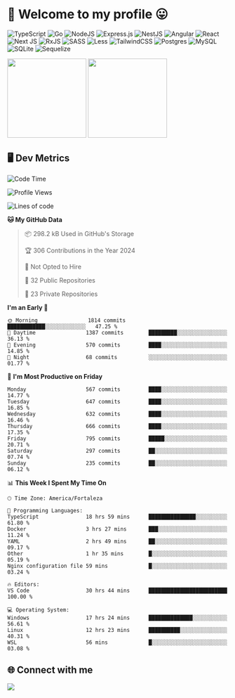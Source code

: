 # 🎉 Welcome to my profile 😛

![TypeScript](https://img.shields.io/badge/typescript-%23007ACC.svg?style=for-the-badge&logo=typescript&logoColor=white)
![Go](https://img.shields.io/badge/go-%2300ADD8.svg?style=for-the-badge&logo=go&logoColor=white)
![NodeJS](https://img.shields.io/badge/node.js-6DA55F?style=for-the-badge&logo=node.js&logoColor=white)
![Express.js](https://img.shields.io/badge/express.js-%23404d59.svg?style=for-the-badge&logo=express&logoColor=%2361DAFB)
![NestJS](https://img.shields.io/badge/nestjs-%23E0234E.svg?style=for-the-badge&logo=nestjs&logoColor=white)
![Angular](https://img.shields.io/badge/angular-%23DD0031.svg?style=for-the-badge&logo=angular&logoColor=white)
![React](https://img.shields.io/badge/react-%2320232a.svg?style=for-the-badge&logo=react&logoColor=%2361DAFB)
![Next JS](https://img.shields.io/badge/Next-black?style=for-the-badge&logo=next.js&logoColor=white)
![RxJS](https://img.shields.io/badge/rxjs-%23B7178C.svg?style=for-the-badge&logo=reactivex&logoColor=white)
![SASS](https://img.shields.io/badge/SASS-hotpink.svg?style=for-the-badge&logo=SASS&logoColor=white)
![Less](https://img.shields.io/badge/less-2B4C80?style=for-the-badge&logo=less&logoColor=white)
![TailwindCSS](https://img.shields.io/badge/tailwindcss-%2338B2AC.svg?style=for-the-badge&logo=tailwind-css&logoColor=white)
![Postgres](https://img.shields.io/badge/postgres-%23316192.svg?style=for-the-badge&logo=postgresql&logoColor=white)
![MySQL](https://img.shields.io/badge/mysql-4479A1.svg?style=for-the-badge&logo=mysql&logoColor=white)
![SQLite](https://img.shields.io/badge/sqlite-%2307405e.svg?style=for-the-badge&logo=sqlite&logoColor=white)
![Sequelize](https://img.shields.io/badge/Sequelize-52B0E7?style=for-the-badge&logo=Sequelize&logoColor=white)

<div>
  <img height="180em" src="https://github-readme-stats.vercel.app/api?username=VinicciusSantos&include_all_commits=true&count_private=true&theme=github_dark"/>
  <img height="180em" src="https://github-readme-stats.vercel.app/api/top-langs/?username=VinicciusSantos&langs_count=6&layout=compact&include_all_commits=true&count_private=true&theme=github_dark"/>
</div>

## 🖥️ Dev Metrics

<!--START_SECTION:waka-->
![Code Time](http://img.shields.io/badge/Code%20Time-2%2C128%20hrs%2059%20mins-blue)

![Profile Views](http://img.shields.io/badge/Profile%20Views-0-blue)

![Lines of code](https://img.shields.io/badge/From%20Hello%20World%20I%27ve%20Written-5.5%20million%20lines%20of%20code-blue)

**🐱 My GitHub Data** 

> 📦 298.2 kB Used in GitHub's Storage 
 > 
> 🏆 306 Contributions in the Year 2024
 > 
> 🚫 Not Opted to Hire
 > 
> 📜 32 Public Repositories 
 > 
> 🔑 23 Private Repositories 
 > 
**I'm an Early 🐤** 

```text
🌞 Morning                1814 commits        ████████████░░░░░░░░░░░░░   47.25 % 
🌆 Daytime                1387 commits        █████████░░░░░░░░░░░░░░░░   36.13 % 
🌃 Evening                570 commits         ████░░░░░░░░░░░░░░░░░░░░░   14.85 % 
🌙 Night                  68 commits          ░░░░░░░░░░░░░░░░░░░░░░░░░   01.77 % 
```
📅 **I'm Most Productive on Friday** 

```text
Monday                   567 commits         ████░░░░░░░░░░░░░░░░░░░░░   14.77 % 
Tuesday                  647 commits         ████░░░░░░░░░░░░░░░░░░░░░   16.85 % 
Wednesday                632 commits         ████░░░░░░░░░░░░░░░░░░░░░   16.46 % 
Thursday                 666 commits         ████░░░░░░░░░░░░░░░░░░░░░   17.35 % 
Friday                   795 commits         █████░░░░░░░░░░░░░░░░░░░░   20.71 % 
Saturday                 297 commits         ██░░░░░░░░░░░░░░░░░░░░░░░   07.74 % 
Sunday                   235 commits         ██░░░░░░░░░░░░░░░░░░░░░░░   06.12 % 
```


📊 **This Week I Spent My Time On** 

```text
🕑︎ Time Zone: America/Fortaleza

💬 Programming Languages: 
TypeScript               18 hrs 59 mins      ███████████████░░░░░░░░░░   61.80 % 
Docker                   3 hrs 27 mins       ███░░░░░░░░░░░░░░░░░░░░░░   11.24 % 
YAML                     2 hrs 49 mins       ██░░░░░░░░░░░░░░░░░░░░░░░   09.17 % 
Other                    1 hr 35 mins        █░░░░░░░░░░░░░░░░░░░░░░░░   05.19 % 
Nginx configuration file 59 mins             █░░░░░░░░░░░░░░░░░░░░░░░░   03.24 % 

🔥 Editors: 
VS Code                  30 hrs 44 mins      █████████████████████████   100.00 % 

💻 Operating System: 
Windows                  17 hrs 24 mins      ██████████████░░░░░░░░░░░   56.61 % 
Linux                    12 hrs 23 mins      ██████████░░░░░░░░░░░░░░░   40.31 % 
WSL                      56 mins             █░░░░░░░░░░░░░░░░░░░░░░░░   03.08 % 
```


<!--END_SECTION:waka-->

## 🌐 Connect with me

<a href="https://www.linkedin.com/in/vinicius-guedes-b817aa223/"><img src="https://img.shields.io/badge/LinkedIn-0077B5?style=for-the-badge&logo=linkedin&logoColor=white"/></a>

